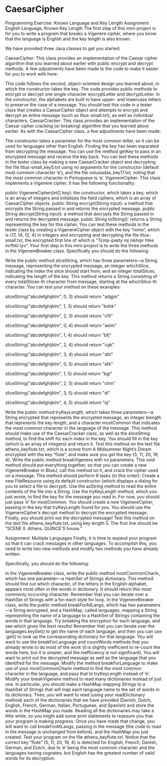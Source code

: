# CaesarCipher
Programming Exercise: Known Language and Key Length
Assignment: English Language, Known Key Length
The first step of this mini-project is for you to write a program that breaks a Vigenère cipher, where you know that the language is English and the key length is also known.

We have provided three Java classes to get you started:

CaesarCipher: This class provides an implementation of the Caesar cipher algorithm that you learned about earlier with public encrypt and decrypt methods. A few adjustments have been made to the code to make it easier for you to work with here:

This code follows the second, object-oriented design you learned about, in which the constructor takes the key.
The code provides public methods to encrypt or decrypt one single character encryptLetter and decryptLetter.
In the constructor, the alphabets are built to have upper- and lowercase letters to preserve the case of a message.
You should test this code in a tester class that creates a CaesarCipher object and attempts to encrypt and decrypt an entire message (such as titus-small.txt), as well as individual characters.
CaesarCracker: This class provides an implementation of the Caesar cipher cracking (or breaking) algorithm that you learned about earlier. As with the CaesarCipher class, a few adjustments have been made:

The constructor takes a parameter for the most common letter, so it can be used for languages other than English.
Finding the key has been separated from decrypting the message. You can use the method getKey to pass in an encrypted message and receive the key back.
You can test these methods in the tester class by making a new CaesarCracker object and decrypting the file titus-small_key5.txt using no arguments for the constructor (default most common character ‘e’), and the file oslusiadas_key17.txt, noting that the most common character in Portuguese is ‘a’.
VigenereCipher: This class implements a Vigenère cipher. It has the following functionality:

public VigenereCipher(int[] key): the constructor, which takes a key, which is an array of integers and initializes the field ciphers, which is an array of CaesarCipher objects.
public String encrypt(String input): a method that encrypts the String passed in and returns the encrypted message.
public String decrypt(String input): a method that decrypts the String passed in and returns the decrypted message.
public String toString(): returns a String representing the key for this cipher.
You can test these methods in the tester class by creating a VigenereCipher object with the key “rome”, which is {17, 14, 12, 4} in integers and encrypting and decrypting the file titus-small.txt, the encrypted first line of which is “Tcmp-pxety mj nikhqv htee mrfhtii tyv”.
Your first step in this mini-project is to write the three methods in the VigenereBreaker class. Specifically you should do the following:

Write the public method sliceString, which has three parameters—a String message, representing the encrypted message, an integer whichSlice, indicating the index the slice should start from, and an integer totalSlices, indicating the length of the key. This method returns a String consisting of every totalSlices-th character from message, starting at the whichSlice-th character.
You can test your method on these examples:

sliceString("abcdefghijklm", 0, 3) should return "adgjm"

sliceString("abcdefghijklm", 1, 3) should return "behk"

sliceString("abcdefghijklm", 2, 3) should return "cfil"

sliceString("abcdefghijklm", 0, 4) should return "aeim"

sliceString("abcdefghijklm", 1, 4) should return "bfj"

sliceString("abcdefghijklm", 2, 4) should return "cgk"

sliceString("abcdefghijklm", 3, 4) should return "dhl"

sliceString("abcdefghijklm", 0, 5) should return "afk"

sliceString("abcdefghijklm", 1, 5) should return "bgl"

sliceString("abcdefghijklm", 2, 5) should return "chm"

sliceString("abcdefghijklm", 3, 5) should return "di"

sliceString("abcdefghijklm", 4, 5) should return "ej"

Write the public method tryKeyLength, which takes three parameters—a String encrypted that represents the encrypted message, an integer klength that represents the key length, and a character mostCommon that indicates the most common character in the language of the message. This method should make use of the CaesarCracker class, as well as the sliceString method, to find the shift for each index in the key. You should fill in the key (which is an array of integers) and return it. Test this method on the text file athens_keyflute.txt, which is a scene from A Midsummer Night’s Dream encrypted with the key “flute”, and make sure you get the key {5, 11, 20, 19, 4}.
Write the public method breakVigenere with no parameters. This void method should put everything together, so that you can create a new VigenereBreaker in BlueJ, call this method on it, and crack the cipher used on a message. This method should perform 6 tasks (in this order):
Create a new FileResource using its default constructor (which displays a dialog for you to select a file to decrypt).
Use the asString method to read the entire contents of the file into a String.
Use the tryKeyLength method, which you just wrote, to find the key for the message you read in. For now, you should just pass ‘e’ for mostCommon.
You should create a new VigenereCipher, passing in the key that tryKeyLength found for you.
You should use the VigenereCipher’s decrypt method to decrypt the encrypted message.
Finally, you should print out the decrypted message!
Test this method on the text file athens_keyflute.txt, using key length 5. The first line should be “SCENE II. Athens. QUINCE'S house.”

Assignment: Multiple Languages
Finally, it is time to expand your program so that it can crack messages in other languages. To accomplish this, you need to write two new methods and modify two methods you have already written.

Specifically, you should do the following:

In the VigenereBreaker class, write the public method mostCommonCharIn, which has one parameter—a HashSet of Strings dictionary. This method should find out which character, of the letters in the English alphabet, appears most often in the words in dictionary. It should return this most commonly occurring character. Remember that you can iterate over a HashSet of Strings with a for-each style for loop.
In the VigenereBreaker class, write the public method breakForAllLangs, which has two parameters—a String encrypted, and a HashMap, called languages, mapping a String representing the name of a language to a HashSet of Strings containing the words in that language. Try breaking the encryption for each language, and see which gives the best results! Remember that you can iterate over the languages.keySet() to get the name of each language, and then you can use .get() to look up the corresponding dictionary for that language. You will want to use the breakForLanguage and countWords methods that you already wrote to do most of the work (it is slightly inefficient to re-count the words here, but it is simpler, and the inefficiency is not significant). You will want to print out the decrypted message as well as the language that you identified for the message.
Modify the method breakForLanguage to make use of your mostCommonCharIn method to find the most common character in the language, and pass that to tryKeyLength instead of ‘e’.
Modify your breakVigenere method to read many dictionaries instead of just one. In particular, you should make a HashMap mapping Strings to a HashSet of Strings that will map each language name to the set of words in its dictionary. Then, you will want to read (using your readDictionary method) each of the dictionaries that we have provided (Danish, Dutch, English, French, German, Italian, Portuguese, and Spanish) and store the words in the HashMap you made. Reading all the dictionaries may take a little while, so you might add some print statements to reassure you that your program is making progress. Once you have made that change, you will want to call breakForAllLangs, passing in the message (the code to read in the message is unchanged from before), and the HashMap you just created.
Test your program on the file athens_keyflute.txt. Notice that the correct key “flute” {5, 11, 20, 19, 4} is detected for English, French, Danish, German, and Dutch, due to ‘e’ being the most common character and the languages having cognates, but English has the greatest number of valid words for its decryption.

